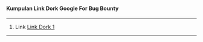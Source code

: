 #### Kumpulan Link Dork Google For Bug Bounty

---
1. Link <a href="https://github.com/Zemo-cyber/Bug-Bounty-Dorks/blob/master/Bug%20Bounty%20Google%20Dorks.txt">Link Dork 1</a>

---
